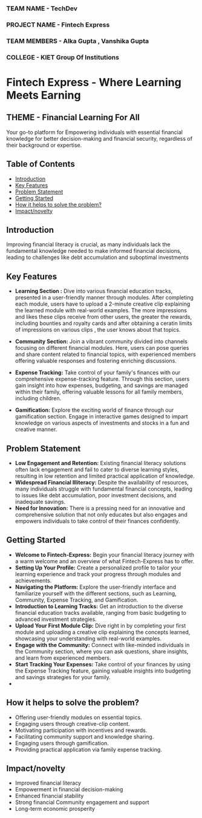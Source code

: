 ### TEAM NAME - TechDev


### PROJECT NAME - Fintech Express

### TEAM MEMBERS - Alka Gupta , Vanshika Gupta




### COLLEGE - KIET Group Of Institutions



# Fintech Express - Where Learning Meets Earning 
## THEME - Financial Learning For All 


 Your go-to platform for Empowering individuals with essential financial knowledge for better decision-making and financial security, regardless of their background or expertise.
## Table of Contents
- [Introduction](#introduction)
- [Key Features](#key-features)
- [Problem Statement](#problem-statement)
- [Getting Started](#getting-started)
- [How  it helps to solve the problem?](#)
- [Impact/novelty](#Impact/novelty)


## Introduction

Improving financial literacy is crucial, as many individuals lack the fundamental knowledge needed to make informed financial decisions, leading to challenges like debt accumulation and suboptimal investments
## Key Features

- **Learning Section :**
  Dive into various financial education tracks, presented in a user-friendly manner through modules. After completing each module, users have to upload a 2-minute creative clip explaining the learned module with real-world examples. The more impressions and likes these clips receive from other users, the greater the rewards, including bounties and royalty cards and after obtaining a ceratin limits of impressions on various clips , the user knows about that topics.

- **Community Section:**
  Join a vibrant community divided into channels focusing on different financial modules. Here, users can pose queries and share content related to financial topics, with experienced members offering valuable responses and fostering enriching discussions.

- **Expense Tracking:**
  Take control of your family's finances with our comprehensive expense-tracking feature. Through this section, users gain insight into how expenses, budgeting, and savings are managed within their family, offering valuable lessons for all family members, including children.

- **Gamification:**
  Explore the exciting world of finance through our gamification section. Engage in interactive games designed to impart knowledge on various aspects of investments and stocks in a fun and creative manner.
  
## Problem Statement

 - **Low Engagement and Retention:** Existing financial literacy solutions often lack engagement and fail to cater to diverse learning styles, resulting in low retention and limited practical application of knowledge.
 - **Widespread Financial Illiteracy:** Despite the availability of resources, many individuals struggle with fundamental financial concepts, leading to issues like debt accumulation, poor investment decisions, and inadequate savings.
 - **Need for Innovation:** There is a pressing need for an innovative and comprehensive solution that not only educates but also engages and empowers individuals to take control of their finances confidently.





## Getting Started
- **Welcome to Fintech-Express:** Begin your financial literacy journey with a warm welcome and an overview of what Fintech-Express has to offer.
- **Setting Up Your Profile:** Create a personalized profile to tailor your learning experience and track your progress through modules and achievements.
- **Navigating the Platform:** Explore the user-friendly interface and familiarize yourself with the different sections, such as Learning, Community, Expense Tracking, and Gamification.
- **Introduction to Learning Tracks:** Get an introduction to the diverse financial education tracks available, ranging from basic budgeting to advanced investment strategies.
- **Upload Your First Module Clip:** Dive right in by completing your first module and uploading a creative clip explaining the concepts learned, showcasing your understanding with real-world examples.
- **Engage with the Community:** Connect with like-minded individuals in the Community section, where you can ask questions, share insights, and learn from experienced members.
- **Start Tracking Your Expenses:** Take control of your finances by using the Expense Tracking feature, gaining valuable insights into budgeting and savings strategies for your family.
- 
 ## How  it helps to solve the problem?
- Offering user-friendly modules on essential topics.
- Engaging users through creative-clip content.
- Motivating participation with incentives and rewards.
- Facilitating community support and knowledge sharing.
- Engaging users through gamification.
- Providing practical application via family expense tracking.

## Impact/novelty
 - Improved financial literacy
 - Empowerment in financial decision-making
 - Enhanced financial stability
 - Strong financial Community engagement and support
 - Long-term economic prosperity






